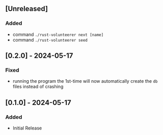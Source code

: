 ## [Unreleased]

### Added

- command `./rust-volunteerer next [name]`
- command `./rust-volunteerer seed`

## [0.2.0] - 2024-05-17

### Fixed

- running the program the 1st-time will now automatically create the `db` files instead of crashing

## [0.1.0] - 2024-05-17

### Added

- Initial Release

